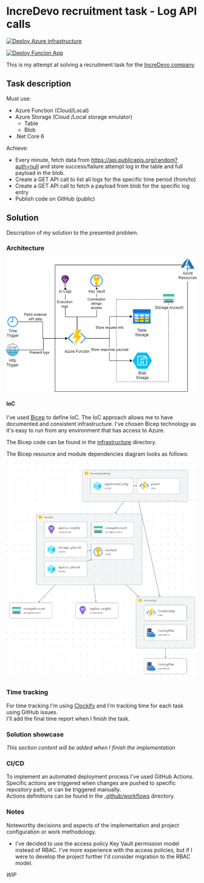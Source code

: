 # IncreDevo recruitment task - Log API calls

[![Deploy Azure infrastructure](https://github.com/christopher-dabrowski/incredevo-recruitment-log-api-calls/actions/workflows/deployInfrastructure.yml/badge.svg)](https://github.com/christopher-dabrowski/incredevo-recruitment-log-api-calls/actions/workflows/deployInfrastructure.yml)

[![Deploy Funcion App](https://github.com/christopher-dabrowski/incredevo-recruitment-log-api-calls/actions/workflows/deployAzureFuncion.yml/badge.svg)](https://github.com/christopher-dabrowski/incredevo-recruitment-log-api-calls/actions/workflows/deployAzureFuncion.yml)

This is my attempt at solving a recruitment task for the [IncreDevo company](https://incredevo.com/)

## Task description

Must use:

- Azure Function (Cloud/Local)
- Azure Storage (Cloud /Local storage emulator)
  - Table
  - Blob
- .Net Core 6

Achieve:

- Every minute, fetch data from <https://api.publicapis.org/random?auth=null> and store success/failure attempt log in the table and full payload in the blob.
- Create a GET API call to list all logs for the specific time period (from/to)
- Create a GET API call to fetch a payload from blob for the specific log entry
- Publish code on GitHub (public)

## Solution

Description of my solution to the presented problem.

### Architecture

![Architecture diagram](docs/Architecture.drawio.png)

#### IoC

I've used [Bicep](https://learn.microsoft.com/en-us/azure/azure-resource-manager/bicep/overview) to define IoC. The IoC approach allows me to have documented and consistent infrastructure.
I've chosen Bicep technology as it's easy to run from any environment that has access to Azure.

The Bicep code can be found in the [infrastructure](infrastructure) directory.

The Bicep resource and module dependencies diagram looks as follows:

![Bicep resources](./docs/Bicep_resources.png)

### Time tracking

For time tracking I'm using [Clockify](https://clockify.me/) and I'm tracking time for each task using GitHub issues.  
I'll add the final time report when I finish the task.

### Solution showcase

_This section content will be added when I finish the implementation_

### CI/CD

To implement an automated deployment process I've used GitHub Actions.  
Specific actions are triggered when changes are pushed to specific repository path, or can be triggered manually.  
Actions definitions can be found in the [.github/workflows](.github/workflows) directory.

### Notes

Noteworthy decisions and aspects of the implementation and project configuration or work methodology.

- I've decided to use the access policy Key Vault permission model instead of RBAC. I've more experience with the access policies, but if I were to develop the project further I'd consider migration to the RBAC model.

_WIP_

